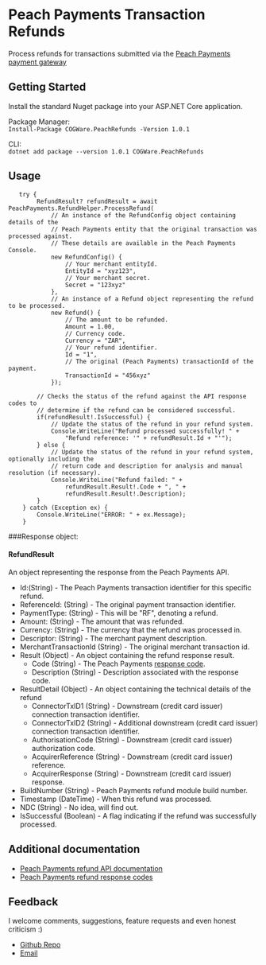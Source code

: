 # Peach Payments Transaction Refunds

Process refunds for transactions submitted via the [Peach Payments payment gateway](https://www.peachpayments.com/)

## Getting Started

Install the standard Nuget package into your ASP.NET Core application.

Package Manager:  
       `Install-Package COGWare.PeachRefunds -Version 1.0.1`  

CLI:  
       `dotnet add package --version 1.0.1 COGWare.PeachRefunds` 
    

## Usage

       try {
            RefundResult? refundResult = await PeachPayments.RefundHelper.ProcessRefund(
                // An instance of the RefundConfig object containing details of the
                // Peach Payments entity that the original transaction was processed against.
                // These details are available in the Peach Payments Console. 
                new RefundConfig() {
                    // Your merchant entityId.
                    EntityId = "xyz123",
                    // Your merchant secret.
                    Secret = "123xyz"
                },
                // An instance of a Refund object representing the refund to be processed.
                new Refund() {
                    // The amount to be refunded.
                    Amount = 1.00,
                    // Currency code.
                    Currency = "ZAR",
                    // Your refund identifier.
                    Id = "1",
                    // The original (Peach Payments) transactionId of the payment.
                    TransactionId = "456xyz"
                });

            // Checks the status of the refund against the API response codes to 
            // determine if the refund can be considered successful.
            if(refundResult!.IsSuccessful) {
                // Update the status of the refund in your refund system.
                Console.WriteLine("Refund processed successfully! " + 
                    "Refund reference: '" + refundResult.Id + "'");
            } else {
                // Update the status of the refund in your refund system, optionally including the
                // return code and description for analysis and manual resolution (if necessary).
                Console.WriteLine("Refund failed: " + 
                    refundResult.Result!.Code + ", " + 
                    refundResult.Result!.Description);
            }
        } catch (Exception ex) {
            Console.WriteLine("ERROR: " + ex.Message);
        }

###Response object:
#### RefundResult
An object representing the response from the Peach Payments API.

- Id:(String) - The Peach Payments transaction identifier for this specific refund.
- ReferenceId: (String) - The original payment transaction identifier.
- PaymentType: (String) - This will be "RF", denoting a refund.
- Amount: (String) - The amount that was refunded.
- Currency: (String) - The currency that the refund was processed in.
- Descriptor: (String) - The merchant payment description.
- MerchantTransactionId (String) - The original merchant transaction id.
- Result (Object) - An object containing the refund response result.
    - Code (String) - The Peach Payments [response code](https://developer.peachpayments.com/docs/checkout-response-codes).
    - Description (String) - Description associated with the response code.
- ResultDetail (Object) - An object containing the technical details of the refund
    - ConnectorTxID1 (String) - Downstream (credit card issuer) connection transaction identifier.
    - ConnectorTxID2 (String) - Additional downstream (credit card issuer) connection transaction identifier.
    - AuthorisationCode (String) - Downstream (credit card issuer) authorization code.
    - AcquirerReference (String) - Downstream (credit card issuer) reference.
    - AcquirerResponse (String) - Downstream (credit card issuer) response.
- BuildNumber (String) - Peach Payments refund module build number.
- Timestamp (DateTime) - When this refund was processed.
- NDC (String) - No idea, will find out.
- IsSuccessful (Boolean) - A flag indicating if the refund was successfully processed.

## Additional documentation

- [Peach Payments refund API documentation](https://developer.peachpayments.com/docs/checkout-refund) 
- [Peach Payments refund response codes](https://developer.peachpayments.com/docs/payments-api-result-codes)

## Feedback

I welcome comments, suggestions, feature requests and even honest criticism :)  
 
- [Github Repo](https://github.com/thurstonford?tab=repositories)  
- [Email](mailto:lance@cogware.co.za)
